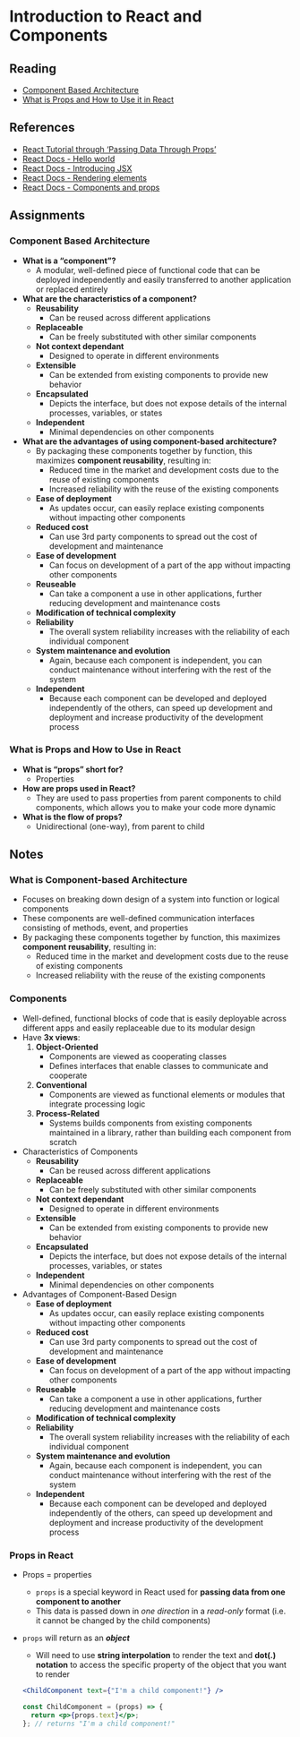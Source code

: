 # Introduction to React and Components

## Reading

* [Component Based Architecture](https://www.tutorialspoint.com/software_architecture_design/component_based_architecture.htm)
* [What is Props and How to Use it in React](https://codefellows.github.io/code-301-guide/curriculum/class-01/DISCUSSION#:~:text=What%20is%20Props%20and%20How%20to%20Use%20it%20in%20React)

## References

* [React Tutorial through ‘Passing Data Through Props’](https://reactjs.org/tutorial/tutorial.html)
* [React Docs - Hello world](https://reactjs.org/docs/hello-world.html)
* [React Docs - Introducing JSX](https://reactjs.org/docs/introducing-jsx.html)
* [React Docs - Rendering elements](https://reactjs.org/docs/rendering-elements.html)
* [React Docs - Components and props](https://reactjs.org/docs/components-and-props.html)

## Assignments

### Component Based Architecture

* **What is a “component”?**
  * A modular, well-defined piece of functional code that can be deployed independently and easily transferred to another application or replaced entirely
* **What are the characteristics of a component?**
  * **Reusability**
    * Can be reused across different applications
  * **Replaceable**
    * Can be freely substituted with other similar components
  * **Not context dependant**
    * Designed to operate in different environments
  * **Extensible**
    * Can be extended from existing components to provide new behavior
  * **Encapsulated**
    * Depicts the interface, but does not expose details of the internal processes, variables, or states
  * **Independent**
    * Minimal dependencies on other components
* **What are the advantages of using component-based architecture?**
  * By packaging these components together by function, this maximizes **component reusability**, resulting in:
    * Reduced time in the market and development costs due to the reuse of existing components
    * Increased reliability with the reuse of the existing components
  * **Ease of deployment**
    * As updates occur, can easily replace existing components without impacting other components
  * **Reduced cost**
    * Can use 3rd party components to spread out the cost of development and maintenance
  * **Ease of development**
    * Can focus on development of a part of the app without impacting other components
  * **Reuseable**
    * Can take a component a use in other applications, further reducing development and maintenance costs
  * **Modification of technical complexity**
  * **Reliability**
    * The overall system reliability increases with the reliability of each individual component
  * **System maintenance and evolution**
    * Again, because each component is independent, you can conduct maintenance without interfering with the rest of the system
  * **Independent**
    * Because each component can be developed and deployed independently of the others, can speed up development and deployment and increase productivity of the development process

### What is Props and How to Use in React

* **What is “props” short for?**
  * Properties
* **How are props used in React?**
  * They are used to pass properties from parent components to child components, which allows you to make your code more dynamic
* **What is the flow of props?**
  * Unidirectional (one-way), from parent to child

## Notes

### What is Component-based Architecture

* Focuses on breaking down design of a system into function or logical components
* These components are well-defined communication interfaces consisting of methods, event, and properties
* By packaging these components together by function, this maximizes **component reusability**, resulting in:
  * Reduced time in the market and development costs due to the reuse of existing components
  * Increased reliability with the reuse of the existing components

### Components

* Well-defined, functional blocks of code that is easily deployable across different apps and easily replaceable due to its modular design
* Have **3x views**:
  1. **Object-Oriented**
     * Components are viewed as cooperating classes
     * Defines interfaces that enable classes to communicate and cooperate
  2. **Conventional**
     * Components are viewed as functional elements or modules that integrate processing logic
  3. **Process-Related**
     * Systems builds components from existing components maintained in a library, rather than building each component from scratch
* Characteristics of Components
  * **Reusability**
    * Can be reused across different applications
  * **Replaceable**
    * Can be freely substituted with other similar components
  * **Not context dependant**
    * Designed to operate in different environments
  * **Extensible**
    * Can be extended from existing components to provide new behavior
  * **Encapsulated**
    * Depicts the interface, but does not expose details of the internal processes, variables, or states
  * **Independent**
    * Minimal dependencies on other components
* Advantages of Component-Based Design
  * **Ease of deployment**
    * As updates occur, can easily replace existing components without impacting other components
  * **Reduced cost**
    * Can use 3rd party components to spread out the cost of development and maintenance
  * **Ease of development**
    * Can focus on development of a part of the app without impacting other components
  * **Reuseable**
    * Can take a component a use in other applications, further reducing development and maintenance costs
  * **Modification of technical complexity**
  * **Reliability**
    * The overall system reliability increases with the reliability of each individual component
  * **System maintenance and evolution**
    * Again, because each component is independent, you can conduct maintenance without interfering with the rest of the system
  * **Independent**
    * Because each component can be developed and deployed independently of the others, can speed up development and deployment and increase productivity of the development process

### Props in React

* Props = properties
  * `props` is a special keyword in React used for **passing data from one component to another**
  * This data is passed down in *one direction* in a *read-only* format (i.e. it cannot be changed by the child components)
* `props` will return as an ***object***
  * Will need to use **string interpolation** to render the text and **dot(.) notation** to access the specific property of the object that you want to render

  ```jsx
  <ChildComponent text={"I'm a child component!"} />

  const ChildComponent = (props) => {
    return <p>{props.text}</p>;
  }; // returns "I'm a child component!"
  ```
